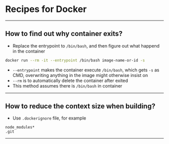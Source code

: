 
# Recipes for Docker

---

## How to find out why container exits?

  * Replace the entrypoint to `/bin/bash`, and then figure out what happend in the container

```bash
docker run --rm -it --entrypoint /bin/bash image-name-or-id -s
```

  * `--entrypoint` makes the container execute `/bin/bash`, which gets `-s` as CMD, overwriting anything in the image might otherwise insist on
  * `--rm` is to automatically delete the container after exited
  * This method assumes there is `/bin/bash` in container

---

## How to reduce the context size when building?

  * Use `.dockerignore` file, for example

```
node_modules*
.git
```

---

